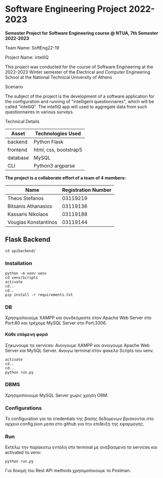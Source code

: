 # Software Engineering Project 2022-2023

**Semester Project for Software Engineering course @ NTUA, 7th Semester 2022-2023**

Team Name: SoftEng22-19

Project Name: intelliQ

This project was conducted for the course of Software Engineering at the 2022-2023 Winter semester of the Electrical and Computer Engineering School at the National Technical University of Athens


Scenario

The subject of the project is the development of a software application for the configuration and
running  of "intelligent questionnaires", which will be called "intelliQ". The intelliQ app will
used to aggregate data from such questionnaires in various surveys.


Technical Details

| Asset | Technologies Used |
| ----- | ----------- |
| backend | Python Flask |
| frontend | html, css, bootstrap5 |
| database | MySQL |
| CLI | Python3 argparse |


**The project is a collaborate effort of a team of 4 members:**


| Name | Registration Number
| ----- | -----
| Theos Stefanos | 03119219
| Bitsanis Athanasios | 03119136
| Kassaris Nikolaos | 03119188
| Vougias Konstantinos | 03119144

## Flask Backend
`cd apibackend/`
 
### Installation
 ```Σε περιβάλλον cmd
 python -m venv venv
 cd venv/Scripts
 activate
 cd..
 cd..
 pip install -r requirements.txt
 ```
 
### DB

Χρησιμοποιούμε XAMPP και συνδεόμαστε στον Apache Web Server στο Port:80 και τρέχομε MySQL Server στο Port:3306.
 
#### Κάθε επόμενη φορά
Σηκωνουμε τα services: Ανοιγουμε XAMPP και ανοιγουμε Apache Web Server και MySQL Server.
Ανοιγω terminal στον φακελο Scripts του venv. 
```
activate
cd..
cd..
python run.py
```
### DBMS
Χρησιμοποιουμε MySQL Server χωρις χρηση ORM. 

### Configurations

To configuration για τα credentials της βασης δεδομενων βρισκονται στο αρχειο config.json μεσα στο github για την επιδειξη της εφαρμογης.

### Run
Εκτελω την παρακατω εντολη στο terminal με ανεβασμενα τα services και activated το venv:

```python run.py```

Για δοκιμή του Rest API methods χρησιμοποιoυμε το Postman.



 
 
 


